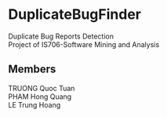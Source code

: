 # DuplicateBugFinder
Duplicate Bug Reports Detection\
Project of IS706-Software Mining and Analysis

## Members
TRUONG Quoc Tuan\
PHAM Hong Quang\
LE Trung Hoang
